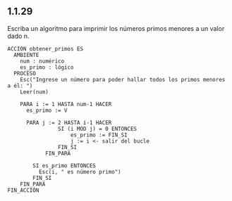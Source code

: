 ## 1.1.29
Escriba un algoritmo para imprimir los números primos menores a un valor dado n.

```
ACCIÓN obtener_primos ES
  AMBIENTE
    num : numérico
    es_primo : lógico
  PROCESO
    Esc("Ingrese un número para poder hallar todos los primos menores a él: ")
    Leer(num)

    PARA i := 1 HASTA num-1 HACER
      es_primo := V

      PARA j := 2 HASTA i-1 HACER
				SI (i MOD j) = 0 ENTONCES
					es_primo := FIN_SI
					j := i <- salir del bucle
				FIN_SI
			FIN_PARA

  		SI es_primo ENTONCES
  		  Esc(i, " es número primo")
  		FIN_SI
    FIN_PARA
FIN_ACCIÓN
```
